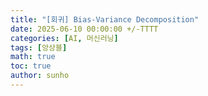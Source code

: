 ```yaml
---
title: "[회귀] Bias-Variance Decomposition"
date: 2025-06-10 00:00:00 +/-TTTT
categories: [AI, 머신러닝]
tags: [앙상블]
math: true
toc: true
author: sunho
---
```



